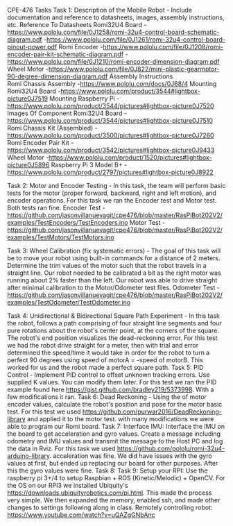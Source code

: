 CPE-476 Tasks
Task 1: Description of the Mobile Robot - Include documentation and reference to datasheets, images, assembly instructions, etc. 
Reference To Datasheets 
Romi32U4 Board -https://www.pololu.com/file/0J1258/romi-32u4-control-board-schematic-diagram.pdf -https://www.pololu.com/file/0J1261/romi-32u4-control-board-pinout-power.pdf 
Romi Encoder -https://www.pololu.com/file/0J1208/romi-encoder-pair-kit-schematic-diagram.pdf -https://www.pololu.com/file/0J1210/romi-encoder-dimension-diagram.pdf 
Wheel Motor -https://www.pololu.com/file/0J822/mini-plastic-gearmotor-90-degree-dimension-diagram.pdf
Assembly Instructions						
Romi Chassis Assembly 				-https://www.pololu.com/docs/0J68/4 						Mounting Romi32U4 Board -https://www.pololu.com/product/3544#lightbox-picture0J7519				 Mounting Raspberry Pi -https://www.pololu.com/product/3544/pictures#lightbox-picture0J7520
Images Of Component
Romi32U4 Board  -https://www.pololu.com/product/3544/pictures#lightbox-picture0J7510															Romi Chassis Kit (Assembled) -https://www.pololu.com/product/3500/pictures#lightbox-picture0J7260															Romi Encoder Pair Kit -https://www.pololu.com/product/3542/pictures#lightbox-picture0J9433
Wheel Motor 		-https://www.pololu.com/product/1520/pictures#lightbox-picture0J5896
Raspberry Pi 3 Model B+ -https://www.pololu.com/product/2797/pictures#lightbox-picture0J8922
	
Task 2: Motor and Encoder Testing - In this task, the team will perform basic tests for the motor (proper forward, backward, right and left motion), and encoder operations. For this task we ran the Encoder test and Motor test. Both tests ran fine.
Encoder Test -https://github.com/jasonvillanuevagit/cpe476/blob/master/RasPiBot202V2/examples/TestEncoders/TestEncoders.ino
Motor Test -https://github.com/jasonvillanuevagit/cpe476/blob/master/RasPiBot202V2/examples/TestMotors/TestMotors.ino
 
Task 3: Wheel Calibration (fix systematic errors) - The goal of this task will be to move your robot using built-in commands for a distance of 2 meters. Determine the trim values of the motor such that the robot travels in a straight line. Our robot needed to be calibrated a bit as the right motor was running about 2% faster than the left. Our robot was able to drive straight after minimal calibration to the Motor/Odometer test files.
Odometer Test -https://github.com/jasonvillanuevagit/cpe476/blob/master/RasPiBot202V2/examples/TestOdometer/TestOdometer.ino
	
Task 4: Unidirectional & Bidirectional Square Path Experiment - In this task the robot, follows a path comprising of four straight line segments and four pure rotations about the robot's center point, at the corners of the square. The robot's end position visualizes the dead-reckoning error. For this test we had the robot drive straight for a meter, then with trial and error determined the speed/time it would take in order for the robot to turn a perfect 90 degrees using speed of motorA = -speed of motorB. This worked for us and the robot made a perfect square path.
Task 5: PID Control - Implement PID control to offset unknown tracking errors. Use supplied K values. You can modify them later. For this test we ran the PID example found here https://gist.github.com/bradley219/5373998. With a few modifications it ran.
Task 6: Dead Reckoning - Using the of motor encoder values, calculate the robot's position and pose for the motor basic test. For this test we used https://github.com/purwar2016/DeadReckoning-library and applied it to the motor test. with many modifications we were able to program our Romi board.
Task 7: Interface IMU: Interface the IMU on the board to get acceleration and gyro values. Create a message including odometry and IMU values and transmit the message to the Host PC and log the data in Rviz. For this task we used https://github.com/pololu/romi-32u4-arduino-library. acceleration was fine. We did have issues with the gyro values at first, but ended up replacing our board for other purposes. After this the gyro values were fine.
Task 8:
Task 9: Setup your RPI: Use the raspberry pi 3+/4 to setup Raspbian + ROS (Kinetic/Melodic) + OpenCV. For the OS on our RPI3 we installed Ubiquity's https://downloads.ubiquityrobotics.com/pi.html. This made the process very simple. We then expanded the memory, enabled ssh, and made other changes to settings following along in class.
 Remotely controlling robot: https://www.youtube.com/watch?v=uQAZgGNbAnc
 


  

